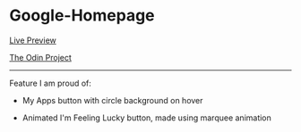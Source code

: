 # Google-Homepage

[Live Preview](https://codicate.github.io/google-homepage/)

[The Odin Project](https://www.theodinproject.com/)

---

Feature I am proud of:

- My Apps button with circle background on hover

- Animated I'm Feeling Lucky button, made using marquee animation
